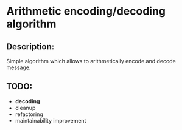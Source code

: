 # Arithmetic encoding/decoding algorithm

## Description:
Simple algorithm which allows to arithmetically encode and decode message.

## TODO:
* **decoding**
* cleanup 
* refactoring 
* maintainability improvement
